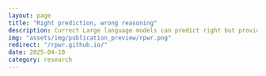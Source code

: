 ```yaml
---
layout: page
title: "Right prediction, wrong reasoning"
description: Currect Large language models can predict right but provides wrong reasoning behind the prediction. This project proves this by doing experiment in healthcare domain.
img: "assets/img/publication_preview/rpwr.png"
redirect: "/rpwr.github.io/"
date: 2025-04-10
category: research
---
```


